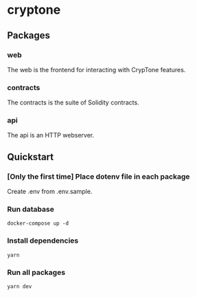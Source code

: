 # cryptone

## Packages
### web
The web is the frontend for interacting with CrypTone features.

### contracts
The contracts is the suite of Solidity contracts.

### api
The api is an HTTP webserver.

## Quickstart
### [Only the first time] Place dotenv file in each package
Create .env from .env.sample.

### Run database
```
docker-compose up -d
```

### Install dependencies
```
yarn
```

### Run all packages
```
yarn dev
```
